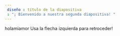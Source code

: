 ```yaml
---
 diseño : título de la diapositiva
 : "¡ Bienvenido a nuestra segunda diapositiva! "
---
```

holamiamor
Usa la flecha izquierda para retroceder!
